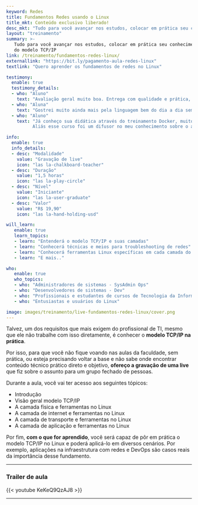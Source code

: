 ```yaml
---
keyword: Redes
title: Fundamentos Redes usando o Linux
title_mkt: Conteúdo exclusivo liberado! 
desc_mkt: "Tudo para você avançar nos estudos, colocar em prática seu conhecimento e sair da inércia em relação ao fundamentos do modelo TCP/IP"
layout: "treinamento"
summary: >-
   Tudo para você avançar nos estudos, colocar em prática seu conhecimento e sair da inércia em relação ao fundamentos
   do modelo TCP/IP
link: /treinamento/fundamentos-redes-linux/
externallink: "https://bit.ly/pagamento-aula-redes-linux"
textlink: "Quero aprender os fundamentos de redes no Linux"

testimony:
  enable: true
  testimony_details:
  - who: "Aluno"
    text: "Avaliação geral muito boa. Entrega com qualidade e prática, o famoso direto ao ponto!"
  - who: "Aluna"
    text: "Gostrei muito ainda mais pela linguagem bem do dia a dia sem rodeios" 
  - who: "Aluno"
    text: "Já conheço sua didática através do treinamento Docker, muito boa! 
          Aliás esse curso foi um difusor no meu conhecimento sobre o assunto."

info:
  enable: true
  info_details:
  - desc: "Modalidade"
    value: "Gravação de live"
    icon: "las la-chalkboard-teacher"
  - desc: "Duração"
    value: "1,5 horas"
    icon: "las la-play-circle"
  - desc: "Nível"
    value: "Iniciante"
    icon: "las la-user-graduate"
  - desc: "Valor"
    value: "R$ 19,90"
    icon: "las la-hand-holding-usd"

will_learn:
   enable: true
   learn_topics:
   - learn: "Entenderá o modelo TCP/IP e suas camadas"
   - learn: "Conhecerá técnicas e meios para troubleshooting de redes"
   - learn: "Conhecerá ferramentas Linux específicas em cada camada do modelo TCP/IP (física, internet, transporte e aplicação)"
   - learn: "E mais.."

who:
   enable: true
   who_topics:
   - who: "Administradores de sistemas - SysAdmin Ops"
   - who: "Desenvolvedores de sistemas - Dev"
   - who: "Profissionais e estudantes de cursos de Tecnologia da Informação"
   - who: "Entusiastas e usuários do Linux"

image: images/treinamento/live-fundamentos-redes-linux/cover.png
---
```


Talvez, um dos requisitos que mais exigem do profissional de TI, mesmo que ele não trabalhe com isso diretamente, 
é conhecer o **modelo TCP/IP na prática**. 

Por isso, para que você não fique voando nas aulas da faculdade, sem prática, ou esteja precisando voltar a base e não sabe 
onde encontrar conteúdo técnico prático direto e objetivo, **ofereço a gravação de uma live** que fiz sobre o assunto para um grupo fechado de pessoas.

Durante a aula, você vai ter acesso aos seguintes tópicos:

- Introdução
- Visão geral modelo TCP/IP
- A camada física e ferramentas no Linux
- A camada de internet e ferramentas no Linux
- A camada de transporte e ferramentas no Linux
- A camada de aplicação e ferramentas no Linux

Por fim, **com o que for aprendido**, você será capaz de pôr em prática o modelo TCP/IP no Linux e poderá aplicá-lo em diversos cenários. 
Por exemplo, aplicações na infraestrutura com redes e DevOps são casos reais da importância desse fundamento.

---

### Trailer de aula

{{< youtube KeKeQ9QzAJ8 >}}

---
